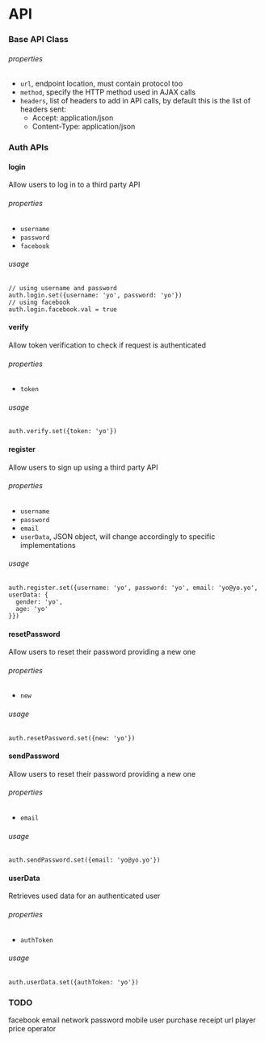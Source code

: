 # API

### Base API Class

###### properties

* `url`, endpoint location, must contain protocol too
* `method`, specify the HTTP method used in AJAX calls
* `headers`, list of headers to add in API calls, by default this is the list of headers sent:
  * Accept: application/json
  * Content-Type: application/json

### Auth APIs

#### login
Allow users to log in to a third party API

###### properties

* `username`
* `password`
* `facebook`

###### usage

```
// using username and password
auth.login.set({username: 'yo', password: 'yo'})
// using facebook
auth.login.facebook.val = true
```

#### verify
Allow token verification to check if request is authenticated

###### properties

* `token`

###### usage

```
auth.verify.set({token: 'yo'})
```

#### register
Allow users to sign up using a third party API

###### properties

* `username`
* `password`
* `email`
* `userData`, JSON object, will change accordingly to specific implementations

###### usage

```
auth.register.set({username: 'yo', password: 'yo', email: 'yo@yo.yo', userData: {
  gender: 'yo',
  age: 'yo'
}})
```

#### resetPassword
Allow users to reset their password providing a new one

###### properties

* `new`

###### usage

```
auth.resetPassword.set({new: 'yo'})
```

#### sendPassword
Allow users to reset their password providing a new one

###### properties

* `email`

###### usage

```
auth.sendPassword.set({email: 'yo@yo.yo'})
```

#### userData
Retrieves used data for an authenticated user

###### properties

* `authToken`

###### usage

```
auth.userData.set({authToken: 'yo'})
```

### TODO

facebook
email
network
password
mobile
user
purchase
receipt
url
player
price
operator
